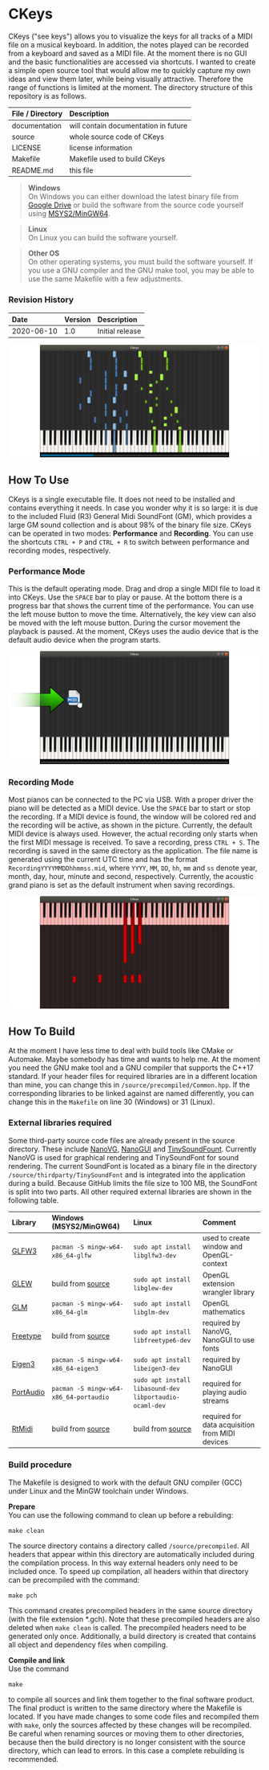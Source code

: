 # CKeys

CKeys ("see keys") allows you to visualize the keys for all tracks of a MIDI file on a musical keyboard.
In addition, the notes played can be recorded from a keyboard and saved as a MIDI file.
At the moment there is no GUI and the basic functionalities are accessed via shortcuts.
I wanted to create a simple open source tool that would allow me to quickly capture my own ideas and view them later, while being visually attractive.
Therefore the range of functions is limited at the moment.
The directory structure of this repository is as follows.

| File / Directory   | Description                                       |
| :----------------- | :------------------------------------------------ |
| documentation      | will contain documentation in future              |
| source             | whole source code of CKeys                        |
| LICENSE            | license information                               |
| Makefile           | Makefile used to build CKeys                      |
| README.md          | this file                                         |


> **Windows**<br>
> On Windows you can either download the latest binary file from [Google Drive](https://drive.google.com/uc?id=1fcjcYoLgGs-hPy8GWhKeTtSCbGQijyhH&export=download) or build the software from the source code yourself using [MSYS2/MinGW64](https://www.msys2.org).

> **Linux**<br>
> On Linux you can build the software yourself.

> **Other OS**<br>
> On other operating systems, you must build the software yourself. If you use a GNU compiler and the GNU make tool, you may be able to use the same Makefile with a few adjustments.

### Revision History
| Date        | Version  | Description                           |
| :---------- | :------- | :------------------------------------ |
| 2020-06-10  | 1.0      | Initial release                       |

![](documentation/Performance.png)


## How To Use
CKeys is a single executable file.
It does not need to be installed and contains everything it needs.
In case you wonder why it is so large: it is due to the included Fluid (R3) General Midi SoundFont (GM), which provides a large GM sound collection and is about 98% of the binary file size.
CKeys can be operated in two modes: **Performance** and **Recording**.
You can use the shortcuts `CTRL + P` and `CTRL + R` to switch between performance and recording modes, respectively.


### Performance Mode
This is the default operating mode.
Drag and drop a single MIDI file to load it into CKeys.
Use the `SPACE` bar to play or pause.
At the bottom there is a progress bar that shows the current time of the performance.
You can use the left mouse button to move the time.
Alternatively, the key view can also be moved with the left mouse button.
During the cursor movement the playback is paused.
At the moment, CKeys uses the audio device that is the default audio device when the program starts.

![](documentation/DragDrop.png)


### Recording Mode
Most pianos can be connected to the PC via USB.
With a proper driver the piano will be detected as a MIDI device.
Use the `SPACE` bar to start or stop the recording.
If a MIDI device is found, the window will be colored red and the recording will be active, as shown in the picture.
Currently, the default MIDI device is always used.
However, the actual recording only starts when the first MIDI message is received.
To save a recording, press `CTRL + S`.
The recording is saved in the same directory as the application.
The file name is generated using the current UTC time and has the format `RecordingYYYYMMDDhhmmss.mid`, where
`YYYY`, `MM`, `DD`, `hh`, `mm` and `ss` denote year, month, day, hour, minute and second, respectively.
Currently, the acoustic grand piano is set as the default instrument when saving recordings.

![](documentation/Recording.png)


## How To Build
At the moment I have less time to deal with build tools like CMake or Automake.
Maybe somebody has time and wants to help me.
At the moment you need the GNU make tool and a GNU compiler that supports the C++17 standard.
If your header files for required libraries are in a different location than mine, you can change this in `/source/precompiled/Common.hpp`.
If the corresponding libraries to be linked against are named differently, you can change this in the `Makefile` on line 30 (Windows) or 31 (Linux).

### External libraries required
Some third-party source code files are already present in the source directory. These include
[NanoVG](https://github.com/memononen/nanovg), [NanoGUI](https://github.com/wjakob/nanogui) and [TinySoundFount](https://github.com/schellingb/TinySoundFont).
Currently NanoVG is used for graphical rendering and TinySoundFont for sound rendering.
The current SoundFont is located as a binary file in the directory `/source/thirdparty/TinySoundFont` and is integrated into the application during a build.
Because GitHub limits the file size to 100 MB, the SoundFont is split into two parts.
All other required external libraries are shown in the following table.


| Library                                      | Windows (MSYS2/MinGW64)                               | Linux                                                   | Comment                                          |
| :------------------------------------------- | :---------------------------------------------------- | :------------------------------------------------------ | :----------------------------------------------- |
| [GLFW3](https://github.com/glfw/glfw)        | `pacman -S mingw-w64-x86_64-glfw`                     | `sudo apt install libglfw3-dev`                         | used to create window and OpenGL-context         |
| [GLEW](http://glew.sourceforge.net)          | build from [source](http://glew.sourceforge.net)      | `sudo apt install libglew-dev`                          | OpenGL extension wrangler library                |
| [GLM](https://github.com/g-truc/glm)         | `pacman -S mingw-w64-x86_64-glm`                      | `sudo apt install libglm-dev`                           | OpenGL mathematics                               |
| [Freetype](https://www.freetype.org)         | build from [source](https://www.freetype.org)         | `sudo apt install libfreetype6-dev`                     | required by NanoVG, NanoGUI to use fonts         |
| [Eigen3](https://gitlab.com/libeigen/eigen)  | `pacman -S mingw-w64-x86_64-eigen3`                   | `sudo apt install libeigen3-dev`                        | required by NanoGUI                              |
| [PortAudio](http://www.portaudio.com)        | `pacman -S mingw-w64-x86_64-portaudio`                | `sudo apt install libasound-dev libportaudio-ocaml-dev` | required for playing audio streams               |
| [RtMidi](https://github.com/thestk/rtmidi)   | build from [source](https://github.com/thestk/rtmidi) | build from [source](https://github.com/thestk/rtmidi)   | required for data acquisition from MIDI devices  |

### Build procedure
The Makefile is designed to work with the default GNU compiler (GCC) under Linux and the MinGW toolchain under Windows.

**Prepare**<br>
You can use the following command to clean up before a rebuilding:
```
make clean
```
The source directory contains a directory called `/source/precompiled`.
All headers that appear within this directory are automatically included during the compilation process.
In this way external headers only need to be included once.
To speed up compilation, all headers within that directory can be precompiled with the command:
```
make pch
```
This command creates precompiled headers in the same source directory (with the file extension *.gch).
Note that these precompiled headers are also deleted when `make clean` is called.
The precompiled headers need to be generated only once.
Additionally, a build directory is created that contains all object and dependency files when compiling.


**Compile and link**<br>
Use the command
```
make
```
to compile all sources and link them together to the final software product.
The final product is written to the same directory where the Makefile is located.
If you have made changes to some code files and recompiled them with `make`, only the sources affected by these changes will be recompiled.
Be careful when renaming sources or moving them to other directories, because then the build directory is no longer consistent with the source directory, which can lead to errors.
In this case a complete rebuilding is recommended.

